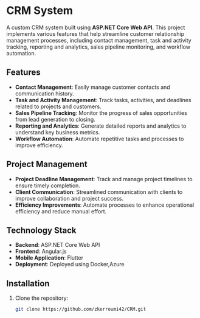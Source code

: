 # CRM System

A custom CRM system built using **ASP.NET Core Web API**. This project implements various features that help streamline customer relationship management processes, including contact management, task and activity tracking, reporting and analytics, sales pipeline monitoring, and workflow automation.

## Features

- **Contact Management**: Easily manage customer contacts and communication history.
- **Task and Activity Management**: Track tasks, activities, and deadlines related to projects and customers.
- **Sales Pipeline Tracking**: Monitor the progress of sales opportunities from lead generation to closing.
- **Reporting and Analytics**: Generate detailed reports and analytics to understand key business metrics.
- **Workflow Automation**: Automate repetitive tasks and processes to improve efficiency.

## Project Management

- **Project Deadline Management**: Track and manage project timelines to ensure timely completion.
- **Client Communication**: Streamlined communication with clients to improve collaboration and project success.
- **Efficiency Improvements**: Automate processes to enhance operational efficiency and reduce manual effort.

## Technology Stack

- **Backend**: ASP.NET Core Web API
- **Frontend**: Angular.js
- **Mobile Application**: Flutter
- **Deployment**: Deployed using Docker,Azure

## Installation

1. Clone the repository:
   ```bash
   git clone https://github.com/zkerroumi42/CRM.git
